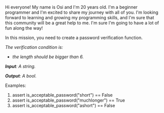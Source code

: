 ﻿Hi everyone! My name is Osi and I'm 20 years old. I'm a beginner programmer and I'm excited to share my journey with all of you. I'm looking forward to learning and growing my programming skills, and I'm sure that this community will be a great help to me. I'm sure I'm going to have a lot of fun along the way!

In this mission, you need to create a password verification function.

*The verification condition is:*

- *the length should be bigger than 6.*

***Input**: A string.*

***Output**: A bool.*

Examples:

1. assert is\_acceptable\_password("short") == False
1. assert is\_acceptable\_password("muchlonger") == True
1. assert is\_acceptable\_password("ashort") == False




